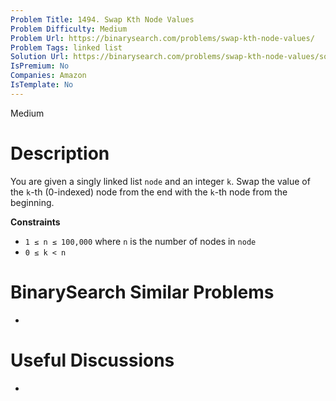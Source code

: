 ```yaml
---
Problem Title: 1494. Swap Kth Node Values
Problem Difficulty: Medium
Problem Url: https://binarysearch.com/problems/swap-kth-node-values/
Problem Tags: linked list
Solution Url: https://binarysearch.com/problems/swap-kth-node-values/solutions/
IsPremium: No
Companies: Amazon
IsTemplate: No
---
```


<span style="color: ;">Medium</span>

# Description

You are given a singly linked list `node` and an integer `k`. Swap the value of the `k`-th (0-indexed) node from the end with the `k`-th node from the beginning.

**Constraints**
- `1 ≤ n ≤ 100,000` where `n` is the number of nodes in `node`
- `0 ≤ k < n`

# BinarySearch Similar Problems

- []()

# Useful Discussions

- []()
